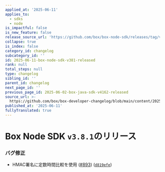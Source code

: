 ```yaml
---
applied_at: '2025-06-11'
applies_to:
  - sdks
  - node
is_impactful: false
is_new_feature: false
release_source_url: 'https://github.com/box/box-node-sdk/releases/tag/v3.8.1'
collapse: true
is_index: false
category_id: changelog
subcategory_id: ''
id: 2025-06-11-box-node-sdk-v381-released
rank: null
total_steps: null
type: changelog
sibling_id: ''
parent_id: changelog
next_page_id: ''
previous_page_id: 2025-06-02-box-java-sdk-v4162-released
source_url: >-
  https://github.com/box/box-developer-changelog/blob/main/content/2025/06-11-box-node-sdk-v381-released.md
published_at: '2025-06-11'
fullyTranslated: true
---
```

# Box Node SDK `v3.8.1`のリリース

### バグ修正

* HMAC署名に定数時間比較を使用 ([#893][1]) ([`d819efe`][2])

[1]: https://github.com/box/box-node-sdk/issues/893

[2]: https://github.com/box/box-node-sdk/commit/d819efe663a59fce53412fbe153a76dd346d4536
